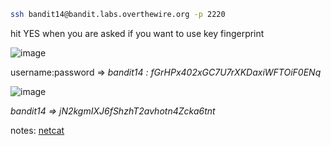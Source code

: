 ```bash
ssh bandit14@bandit.labs.overthewire.org -p 2220
```
hit YES when you are asked if you want to use key fingerprint

![image](https://user-images.githubusercontent.com/72671239/218589367-233d6763-3113-4b88-a8bf-29e8c5c9c68f.png)

username:password => _bandit14 : fGrHPx402xGC7U7rXKDaxiWFTOiF0ENq_

![image](https://user-images.githubusercontent.com/72671239/218589150-a8bd45c9-584f-4d8f-b37e-84e01d874cec.png)

_bandit14 => jN2kgmIXJ6fShzhT2avhotn4Zcka6tnt_

notes: [netcat](https://github.com/olaayman999/overthewire/blob/main/bandit/notes/nc.md)
